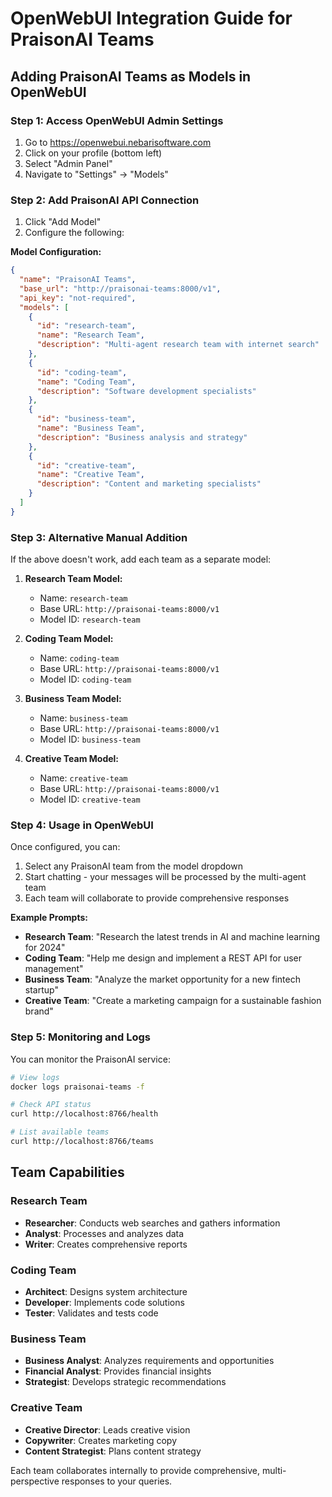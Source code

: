 # OpenWebUI Integration Guide for PraisonAI Teams

## Adding PraisonAI Teams as Models in OpenWebUI

### Step 1: Access OpenWebUI Admin Settings
1. Go to https://openwebui.nebarisoftware.com
2. Click on your profile (bottom left)
3. Select "Admin Panel"
4. Navigate to "Settings" → "Models"

### Step 2: Add PraisonAI API Connection
1. Click "Add Model"
2. Configure the following:

**Model Configuration:**
```json
{
  "name": "PraisonAI Teams",
  "base_url": "http://praisonai-teams:8000/v1",
  "api_key": "not-required",
  "models": [
    {
      "id": "research-team",
      "name": "Research Team",
      "description": "Multi-agent research team with internet search"
    },
    {
      "id": "coding-team", 
      "name": "Coding Team",
      "description": "Software development specialists"
    },
    {
      "id": "business-team",
      "name": "Business Team", 
      "description": "Business analysis and strategy"
    },
    {
      "id": "creative-team",
      "name": "Creative Team",
      "description": "Content and marketing specialists"
    }
  ]
}
```

### Step 3: Alternative Manual Addition
If the above doesn't work, add each team as a separate model:

1. **Research Team Model:**
   - Name: `research-team`
   - Base URL: `http://praisonai-teams:8000/v1`
   - Model ID: `research-team`

2. **Coding Team Model:**
   - Name: `coding-team`  
   - Base URL: `http://praisonai-teams:8000/v1`
   - Model ID: `coding-team`

3. **Business Team Model:**
   - Name: `business-team`
   - Base URL: `http://praisonai-teams:8000/v1` 
   - Model ID: `business-team`

4. **Creative Team Model:**
   - Name: `creative-team`
   - Base URL: `http://praisonai-teams:8000/v1`
   - Model ID: `creative-team`

### Step 4: Usage in OpenWebUI

Once configured, you can:

1. Select any PraisonAI team from the model dropdown
2. Start chatting - your messages will be processed by the multi-agent team
3. Each team will collaborate to provide comprehensive responses

**Example Prompts:**

- **Research Team**: "Research the latest trends in AI and machine learning for 2024"
- **Coding Team**: "Help me design and implement a REST API for user management"
- **Business Team**: "Analyze the market opportunity for a new fintech startup"
- **Creative Team**: "Create a marketing campaign for a sustainable fashion brand"

### Step 5: Monitoring and Logs

You can monitor the PraisonAI service:

```bash
# View logs
docker logs praisonai-teams -f

# Check API status
curl http://localhost:8766/health

# List available teams
curl http://localhost:8766/teams
```

## Team Capabilities

### Research Team
- **Researcher**: Conducts web searches and gathers information
- **Analyst**: Processes and analyzes data
- **Writer**: Creates comprehensive reports

### Coding Team  
- **Architect**: Designs system architecture
- **Developer**: Implements code solutions
- **Tester**: Validates and tests code

### Business Team
- **Business Analyst**: Analyzes requirements and opportunities
- **Financial Analyst**: Provides financial insights
- **Strategist**: Develops strategic recommendations

### Creative Team
- **Creative Director**: Leads creative vision
- **Copywriter**: Creates marketing copy
- **Content Strategist**: Plans content strategy

Each team collaborates internally to provide comprehensive, multi-perspective responses to your queries.